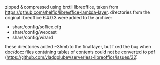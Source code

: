 zipped & compressed using brotli libreoffice, taken from https://github.com/shelfio/libreoffice-lambda-layer.
directories from the original libreoffice 6.4.0.3 were added to the archive:
* share/config/soffice.cfg
* share/config/webcast
* share/config/wizard

these directories added ~35mb to the final layer, but fixed the bug when doc/docx files containing tables of contents could not be converted to pdf (https://github.com/vladgolubev/serverless-libreoffice/issues/32)
